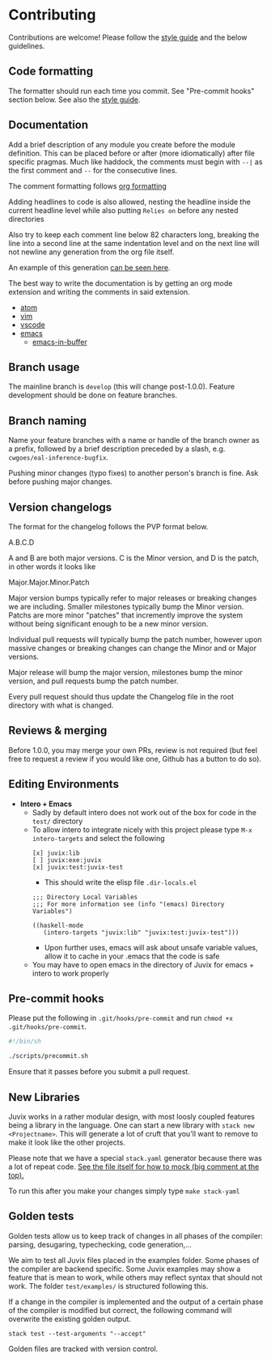 # Contributing

Contributions are welcome! Please follow the [style guide](https://github.com/cryptiumlabs/juvix/blob/develop/doc/STYLEGUIDE.md) and the below guidelines.

## Code formatting

The formatter should run each time you commit. See "Pre-commit hooks" section
below.
See also the [style guide](https://github.com/cryptiumlabs/juvix/blob/develop/doc/STYLEGUIDE.md).

## Documentation

Add a brief description of any module you create before the module definition.
This can be placed before or after (more idiomatically) after file specific pragmas.
Much like haddock, the comments must begin with `--|` as the first comment and `--` for the consecutive lines.

The comment formatting follows [org formatting](http://ergoemacs.org/emacs/emacs_org_markup.html)

Adding headlines to code is also allowed, nesting the headline inside the current headline level while also putting `Relies on`
before any nested directories

Also try to keep each comment line below 82 characters long, breaking the line into a second line at the same indentation level
and on the next line will not newline any generation from the org file itself.

An example of this generation [can be seen here](https://github.com/cryptiumlabs/juvix/blob/15ca9e5e602d24cf09fe87fc059e3e0ee78ad6db/src/Juvix/Encoding/Encoding.hs#L3).

The best way to write the documentation is by getting an org mode extension and writing the comments in said extension.
- [atom](https://atom.io/packages/org-mode)
- [vim](https://github.com/jceb/vim-orgmode)
- [vscode](https://marketplace.visualstudio.com/items?itemName=tootone.org-mode)
- [emacs](https://orgmode.org/)
  + [emacs-in-buffer](http://pragmaticemacs.com/emacs/write-code-comments-in-org-mode-with-poporg/)

## Branch usage

The mainline branch is `develop` (this will change post-1.0.0). Feature development should be done on feature branches.

## Branch naming

Name your feature branches with a name or handle of the branch owner as a prefix, followed by a brief description preceded by a slash, e.g. `cwgoes/eal-inference-bugfix`.

Pushing minor changes (typo fixes) to another person's branch is fine. Ask before pushing major changes.
## Version changelogs

The format for the changelog follows the PVP format below.

A.B.C.D

A and B are both major versions. C is the Minor version, and D is the
patch, in other words it looks like

Major.Major.Minor.Patch

Major version bumps typically refer to major releases or breaking
changes we are including. Smaller milestones typically bump the Minor
version. Patchs are more minor "patches" that incremently improve the
system without being significant enough to be a new minor version.

Individual pull requests will typically bump the patch number, however
upon massive changes or breaking changes can change the Minor and or
Major versions.

Major release will bump the major version, milestones bump the minor
version, and pull requests bump the patch number.

Every pull request should thus update the Changelog file in the root
directory with what is changed.

## Reviews & merging

Before 1.0.0, you may merge your own PRs, review is not required (but feel free to request a review if you would like one, Github has a button to do so).

## Editing Environments

- __Intero + Emacs__
  - Sadly by default intero does not work out of the box for code in the `test/` directory
  - To allow intero to integrate nicely with this project please type `M-x intero-targets` and select the following
    ```
    [x] juvix:lib
    [ ] juvix:exe:juvix
    [x] juvix:test:juvix-test
    ```
    - This should write the elisp file `.dir-locals.el`
    ```elisp
    ;;; Directory Local Variables
    ;;; For more information see (info "(emacs) Directory Variables")

    ((haskell-mode
       (intero-targets "juvix:lib" "juvix:test:juvix-test")))
    ```
    - Upon further uses, emacs will ask about unsafe variable values, allow it to cache in your .emacs that the code is safe
  - You may have to open emacs in the directory of Juvix for emacs + intero to work properly

## Pre-commit hooks

Please put the following in `.git/hooks/pre-commit` and run `chmod +x .git/hooks/pre-commit`.
```bash
#!/bin/sh

./scripts/precommit.sh
```
Ensure that it passes before you submit a pull request.

## New Libraries

Juvix works in a rather modular design, with most loosly coupled
features being a library in the language. One can start a new library
with `stack new <Projectname>`. This will generate a lot of cruft that
you'll want to remove to make it look like the other projects.

Please note that we have a special `stack.yaml` generator because
there was a lot of repeat code. [See the file itself for how to mock
(big comment at the top).](https://github.com/heliaxdev/juvix/blob/develop/scripts/yaml-generator.lisp)

To run this after you make your changes simply type `make stack-yaml`

## Golden tests

Golden tests allow us to keep track of changes in all phases of the compiler: parsing, desugaring, typechecking, code generation,... 

We aim to test all Juvix files placed in the examples folder. Some phases of the compiler are backend specific. Some Juvix examples may show a feature that is mean to work, while others may reflect syntax that should not work. The folder `test/examples/` is structured following this.

If a change in the compiler is implemented and the output of a certain phase of the compiler is modified but correct, the following command will overwrite the existing golden output.
```
stack test --test-arguments "--accept"
```
Golden files are tracked with version control.